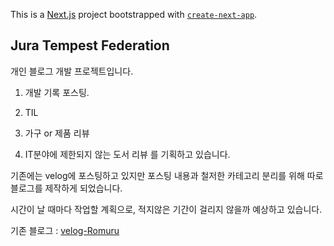 This is a [Next.js](https://nextjs.org/) project bootstrapped with [`create-next-app`](https://github.com/vercel/next.js/tree/canary/packages/create-next-app).

## Jura Tempest Federation

개인 블로그 개발 프로젝트입니다.

1. 개발 기록 포스팅.

2. TIL

3. 가구 or 제품 리뷰

4. IT분야에 제한되지 않는 도서 리뷰 를 기획하고 있습니다.

기존에는 velog에 포스팅하고 있지만 포스팅 내용과 철저한 카테고리 분리를 위해 따로 블로그를 제작하게 되었습니다.

시간이 날 때마다 작업할 계획으로, 적지않은 기간이 걸리지 않을까 예상하고 있습니다.

기존 블로그 : [velog-Romuru](https://velog.io/@pastelblue0721)
